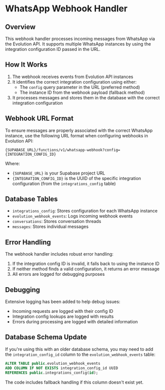 # WhatsApp Webhook Handler

## Overview

This webhook handler processes incoming messages from WhatsApp via the Evolution API. It supports multiple WhatsApp instances by using the integration configuration ID passed in the URL.

## How It Works

1. The webhook receives events from Evolution API instances
2. It identifies the correct integration configuration using either:
   - The `config` query parameter in the URL (preferred method)
   - The instance ID from the webhook payload (fallback method)
3. It processes messages and stores them in the database with the correct integration configuration

## Webhook URL Format

To ensure messages are properly associated with the correct WhatsApp instance, use the following URL format when configuring webhooks in Evolution API:

```
{SUPABASE_URL}/functions/v1/whatsapp-webhook?config={INTEGRATION_CONFIG_ID}
```

Where:
- `{SUPABASE_URL}` is your Supabase project URL
- `{INTEGRATION_CONFIG_ID}` is the UUID of the specific integration configuration (from the `integrations_config` table)

## Database Tables

- `integrations_config`: Stores configuration for each WhatsApp instance
- `evolution_webhook_events`: Logs incoming webhook events
- `conversations`: Stores conversation threads
- `messages`: Stores individual messages

## Error Handling

The webhook handler includes robust error handling:

1. If the integration config ID is invalid, it falls back to using the instance ID
2. If neither method finds a valid configuration, it returns an error message
3. All errors are logged for debugging purposes

## Debugging

Extensive logging has been added to help debug issues:

- Incoming requests are logged with their config ID
- Integration config lookups are logged with results
- Errors during processing are logged with detailed information

## Database Schema Update

If you're using this with an older database schema, you may need to add the `integration_config_id` column to the `evolution_webhook_events` table:

```sql
ALTER TABLE public.evolution_webhook_events 
ADD COLUMN IF NOT EXISTS integration_config_id UUID 
REFERENCES public.integrations_config(id);
```

The code includes fallback handling if this column doesn't exist yet.